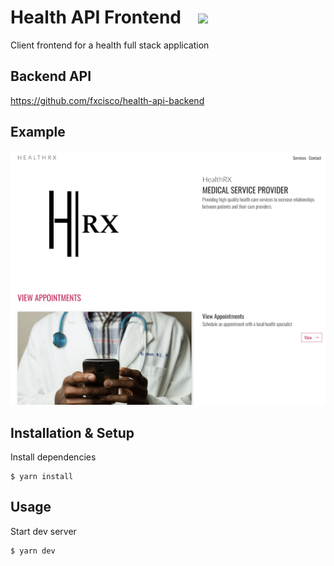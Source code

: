 # Health API Frontend &nbsp;&nbsp;&nbsp;<a href="https://www.buymeacoffee.com/fxcisco"><img src="https://img.buymeacoffee.com/button-api/?text=Coffee Me&emoji=&slug=fxcisco&button_colour=643911&font_colour=ffffff&font_family=Lato&outline_colour=000000&coffee_colour=FFDD00" height="20"></a>

Client frontend for a health full stack application

## Backend API
https://github.com/fxcisco/health-api-backend

## Example
![Sample Doctor Appointments](./public/images/views/landing.png)


## Installation & Setup

Install dependencies

    $ yarn install

## Usage

Start dev server

    $ yarn dev
